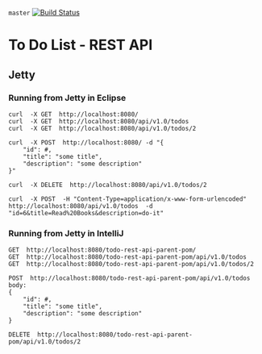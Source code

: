 `master` [![Build Status](https://travis-ci.org/dojo-java-programming/todo-web-app.svg?branch=master)](https://travis-ci.org/dojo-java-programming/todo-web-app)


# To Do List - REST API


## Jetty


### Running from Jetty in Eclipse

	curl  -X GET  http://localhost:8080/
	curl  -X GET  http://localhost:8080/api/v1.0/todos
	curl  -X GET  http://localhost:8080/api/v1.0/todos/2
	
	curl  -X POST  http://localhost:8080/ -d "{
		"id": #,
		"title": "some title",
		"description": "some description"
	}"
	
	curl  -X DELETE  http://localhost:8080/api/v1.0/todos/2

    curl  -X POST  -H "Content-Type=application/x-www-form-urlencoded"  http://localhost:8080/api/v1.0/todos  -d "id=6&title=Read%20Books&description=do-it"
    

### Running from Jetty in IntelliJ


	GET  http://localhost:8080/todo-rest-api-parent-pom/
	GET  http://localhost:8080/todo-rest-api-parent-pom/api/v1.0/todos
	GET  http://localhost:8080/todo-rest-api-parent-pom/api/v1.0/todos/2
	
	POST  http://localhost:8080/todo-rest-api-parent-pom/api/v1.0/todos
	body:
	{
		"id": #,
		"title": "some title",
		"description": "some description"
	}
	
	DELETE  http://localhost:8080/todo-rest-api-parent-pom/api/v1.0/todos/2
